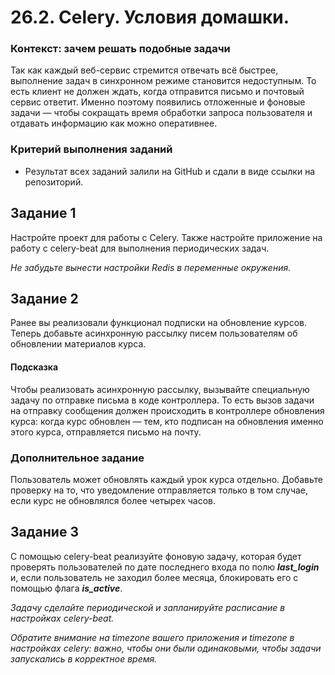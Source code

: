 # 26.2. Celery. Условия домашки.

### Контекст: зачем решать подобные задачи

Так как каждый веб-сервис стремится отвечать всё быстрее, выполнение задач в синхронном режиме становится недоступным. То есть клиент не должен ждать, когда отправится письмо и почтовый сервис ответит. Именно поэтому появились отложенные и фоновые задачи — чтобы сокращать время обработки запроса пользователя и отдавать информацию как можно оперативнее.

### Критерий выполнения заданий

* Результат всех заданий залили на GitHub и сдали в виде ссылки на репозиторий.

## Задание 1

Настройте проект для работы с Celery. Также настройте приложение на работу с celery-beat для выполнения периодических задач.

_Не забудьте вынести настройки Redis в переменные окружения._

## Задание 2

Ранее вы реализовали функционал подписки на обновление курсов. Теперь добавьте асинхронную рассылку писем пользователям об обновлении материалов курса.

#### Подсказка

Чтобы реализовать асинхронную рассылку, вызывайте специальную задачу по отправке письма в коде контроллера. То есть вызов задачи на отправку сообщения должен происходить в контроллере обновления курса: когда курс обновлен — тем, кто подписан на обновления именно этого курса, отправляется письмо на почту.

### Дополнительное задание

Пользователь может обновлять каждый урок курса отдельно. Добавьте проверку на то, что уведомление отправляется только в том случае, если курс не обновлялся более четырех часов.

## Задание 3

С помощью celery-beat реализуйте фоновую задачу, которая будет проверять пользователей по дате последнего входа по полю **_last_login_** и, если пользователь не заходил более месяца, блокировать его с помощью флага **_is_active_**.

_Задачу сделайте периодической и запланируйте расписание в настройках celery-beat._

_Обратите внимание на timezone вашего приложения и timezone в настройках celery: важно, чтобы они были одинаковыми, чтобы задачи запускались в корректное время._

